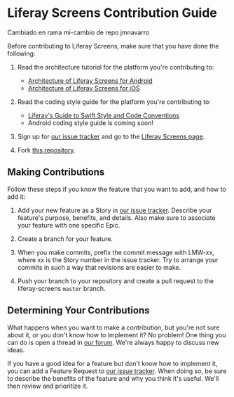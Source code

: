 # Liferay Screens Contribution Guide


Cambiado en rama mi-cambio de repo jmnavarro


Before contributing to Liferay Screens, make sure that you have done the following:

1. Read the architecture tutorial for the platform you're contributing to:

    - [Architecture of Liferay Screens for Android](https://dev.liferay.com/develop/tutorials/-/knowledge_base/6-2/architecture-of-liferay-screens-for-android)
    - [Architecture of Liferay Screens for iOS](https://dev.liferay.com/develop/tutorials/-/knowledge_base/6-2/architecture-of-liferay-screens-for-ios)

2. Read the coding style guide for the platform you're contributing to:

    - [Liferay's Guide to Swift Style and Code Conventions](ios/swift-style-guide.md)
    - Android coding style guide is coming soon!

3. Sign up for [our issue tracker](https://issues.liferay.com/secure/Signup!default.jspa) and go to the [Liferay Screens page](https://issues.liferay.com/browse/LMW/?selectedTab=com.atlassian.jira.jira-projects-plugin:summary-panel).

4. Fork [this repository](https://github.com/liferay/liferay-screens/).

## Making Contributions

Follow these steps if you know the feature that you want to add, and how to add it:

1. Add your new feature as a Story in [our issue tracker](https://issues.liferay.com/browse/LMW/?selectedTab=com.atlassian.jira.jira-projects-plugin:summary-panel). Describe your feature's purpose, benefits, and details. Also make sure to associate your feature with one specific Epic.

2. Create a branch for your feature.

3. When you make commits, prefix the commit message with LMW-xx, where xx is the Story number in the issue tracker. Try to arrange your commits in such a way that revisions are easier to make. 

4. Push your branch to your repository and create a pull request to the liferay-screens `master` branch.

## Determining Your Contributions

What happens when you want to make a contribution, but you're not sure about it, or you don't know how to implement it? No problem! One thing you can do is open a thread in [our forum](https://www.liferay.com/community/forums/-/message_boards/category/42706063). We're always happy to discuss new ideas.

If you have a good idea for a feature but don't know how to implement it, you can add a Feature Request to [our issue tracker](https://issues.liferay.com/browse/LMW/?selectedTab=com.atlassian.jira.jira-projects-plugin:summary-panel). When doing so, be sure to describe the benefits of the feature and why you think it's useful. We'll then review and prioritize it.
